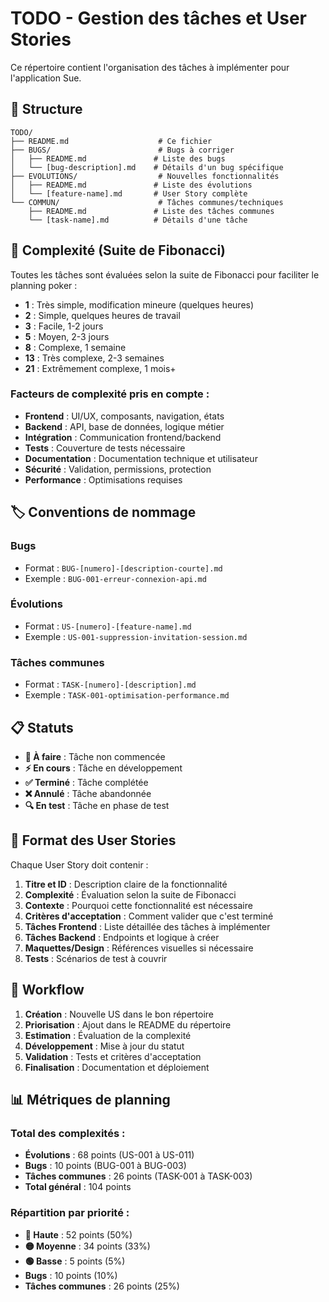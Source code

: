 # TODO - Gestion des tâches et User Stories

Ce répertoire contient l'organisation des tâches à implémenter pour l'application Sue.

## 📁 Structure

```
TODO/
├── README.md                    # Ce fichier
├── BUGS/                        # Bugs à corriger
│   ├── README.md               # Liste des bugs
│   └── [bug-description].md    # Détails d'un bug spécifique
├── EVOLUTIONS/                  # Nouvelles fonctionnalités
│   ├── README.md               # Liste des évolutions
│   └── [feature-name].md       # User Story complète
└── COMMUN/                      # Tâches communes/techniques
    ├── README.md               # Liste des tâches communes
    └── [task-name].md          # Détails d'une tâche
```

## 🎲 **Complexité (Suite de Fibonacci)**

Toutes les tâches sont évaluées selon la suite de Fibonacci pour faciliter le planning poker :

- **1** : Très simple, modification mineure (quelques heures)
- **2** : Simple, quelques heures de travail
- **3** : Facile, 1-2 jours
- **5** : Moyen, 2-3 jours
- **8** : Complexe, 1 semaine
- **13** : Très complexe, 2-3 semaines
- **21** : Extrêmement complexe, 1 mois+

### **Facteurs de complexité pris en compte :**
- **Frontend** : UI/UX, composants, navigation, états
- **Backend** : API, base de données, logique métier
- **Intégration** : Communication frontend/backend
- **Tests** : Couverture de tests nécessaire
- **Documentation** : Documentation technique et utilisateur
- **Sécurité** : Validation, permissions, protection
- **Performance** : Optimisations requises

## 🏷️ Conventions de nommage

### Bugs
- Format : `BUG-[numero]-[description-courte].md`
- Exemple : `BUG-001-erreur-connexion-api.md`

### Évolutions
- Format : `US-[numero]-[feature-name].md`
- Exemple : `US-001-suppression-invitation-session.md`

### Tâches communes
- Format : `TASK-[numero]-[description].md`
- Exemple : `TASK-001-optimisation-performance.md`

## 📋 Statuts

- **🔄 À faire** : Tâche non commencée
- **⚡ En cours** : Tâche en développement
- **✅ Terminé** : Tâche complétée
- **❌ Annulé** : Tâche abandonnée
- **🔍 En test** : Tâche en phase de test

## 📝 Format des User Stories

Chaque User Story doit contenir :

1. **Titre et ID** : Description claire de la fonctionnalité
2. **Complexité** : Évaluation selon la suite de Fibonacci
3. **Contexte** : Pourquoi cette fonctionnalité est nécessaire
4. **Critères d'acceptation** : Comment valider que c'est terminé
5. **Tâches Frontend** : Liste détaillée des tâches à implémenter
6. **Tâches Backend** : Endpoints et logique à créer
7. **Maquettes/Design** : Références visuelles si nécessaire
8. **Tests** : Scénarios de test à couvrir

## 🚀 Workflow

1. **Création** : Nouvelle US dans le bon répertoire
2. **Priorisation** : Ajout dans le README du répertoire
3. **Estimation** : Évaluation de la complexité
4. **Développement** : Mise à jour du statut
5. **Validation** : Tests et critères d'acceptation
6. **Finalisation** : Documentation et déploiement

## 📊 **Métriques de planning**

### **Total des complexités :**
- **Évolutions** : 68 points (US-001 à US-011)
- **Bugs** : 10 points (BUG-001 à BUG-003)
- **Tâches communes** : 26 points (TASK-001 à TASK-003)
- **Total général** : 104 points

### **Répartition par priorité :**
- **🔴 Haute** : 52 points (50%)
- **🟡 Moyenne** : 34 points (33%)
- **🟢 Basse** : 5 points (5%)
- **Bugs** : 10 points (10%)
- **Tâches communes** : 26 points (25%) 